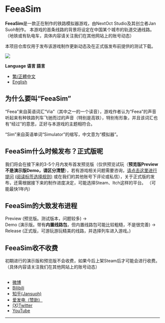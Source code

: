 # FeeaSim

**FeeaSim**是一款正在制作的铁路模拟器游戏，由NextOct Studio及其创立者Jan Suoh制作。 本游戏的首条线路的背景将设定在中国某个城市的轨道交通线路。（地铁或有轨电车，具体内容请关注我们在其他网站上的账号动态） 

本项目仓库仅用于发布该游戏制作更新动态及在正式版发布前提供的测试下载。

![](https://i0.hdslb.com/bfs/new_dyn/watermark/793cec0c9dd8844ccf72696171864abb3546637144165029.png)

**Language 语言 語言**
  
- [繁/正體中文](https://github.com/Jansuoh/FeeaSim/blob/main/README_ZH-HANT.md)
- [English](https://github.com/Jansuoh/FeeaSim)

## 为什么要叫“FeeaSim”

“Feea”来自英语词汇“Via”（其中之一的一个读音），游戏作者认为“Feea”的声音听起来有种铁路列车飞驰而过的声音（特别是高铁），特别有形象，并且该词汇也有“经过”的意思，正好与本游戏的主题相符合。 

“Sim”来自英语单词“Simulator”的缩写，中文意为“模拟器”。

## FeeaSim什么时候发布？正式版呢

我们将会在接下来的3-5个月内发布首发预览版（仅供预览试玩（**预览版Preview不是演示版Demo，请区分清楚**），若有游戏相关问题需要咨询，[请点击这里进行提问](https://github.com/Jansuoh/FeeaSim/issues/new) [(阅读标签选择规则)](https://github.com/Jansuoh/FeeaSim/blob/main/RULE_ISSUES.md) 或在我们的其他账号下评论或私信），关于正式版的发布，还需根据接下来的制作进度决定，可能选择Steam、Itch这样的平台。 （可能最快1年内）

## FeeaSim的大致发布进程

Preview (预览版。测试版本，问题较多) →  
Demo (演示版。带有**内置线路包**，但内置线路包可能比较粗糙，不是很完善) →  
Release (正式版，可游玩游玩精美的线路，并选择列车进入游戏。)

## FeeaSim收不收费

初期进行的演示版和预览版不会收费，如果今后上架Steam后才可能会进行收费。（具体内容请关注我们在其他网站上的账号动态）


##

- [微博](https://weibo.com/u/7906018667)
- [Bilibili](https://space.bilibili.com/3546637144165029)
- [知乎(Jansuoh)](https://www.zhihu.com/people/e-yes-71)
- [爱发电（赞助）](https://afdian.net/a/jansuoh)
- [(X)Twitter](http://twitter.com/NextOctStudio)
- [YouTube](http://www.youtube.com/@NextOctStudio)

----------


